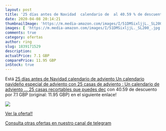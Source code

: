 ```yaml
---
layout: post
title: '25 días antes de Navidad  calendario de  al 40.59 % de descuento'
date: 2020-04-08 20:14:21
thumbnailImage: 'https://m.media-amazon.com/images/I/51DMSixljjL._SL200_.jpg'
images: [ 'https://m.media-amazon.com/images/I/51DMSixljjL._SL200_.jpg' ]
comments: true
category: ofertas
author: ring
slug: 1839171529
description:
actualPrice: 7.1 GBP
comparePrice: 11.95 GBP
inStock: true
---
```


Está [25 días antes de Navidad  calendario de adviento  Un calendario navideño especial de adviento con 25 casas de adviento : Un calendario de adviento ... 25 casas recortables que puedes dec](https://www.amazon.com/dp/1839171529/?tag=redken08-20) con 40.59 de descuento por 7.1 GBP (original: 11.95 GBP) en el siguiente enlace!

[![](https://m.media-amazon.com/images/I/51DMSixljjL._SL200_.jpg)](https://www.amazon.com/dp/1839171529/?tag=redken08-20)

[Ver la oferta!!](https://www.amazon.com/dp/1839171529/?tag=redken08-20)

[Consulta otras ofertas en nuestro canal de telegram](https://t.me/s/ofertas25)

